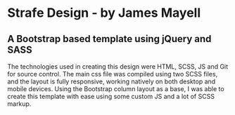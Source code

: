 # Strafe Design - by James Mayell
## A Bootstrap based template using jQuery and SASS

The technologies used in creating this design were HTML, SCSS, JS and Git for source control.
The main css file was compiled using two SCSS files, and the layout is fully responsive, working natively on both desktop and mobile devices. Using the Bootstrap column layout as a base, I was able to create this template with ease using some custom JS and a lot of SCSS markup.
